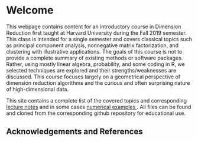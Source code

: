 <h1> Welcome </h1>
This webpage contains content for an introductory course in Dimension Reduction first taught at Harvard University during the Fall 2019 semester.   This class is intended for a single semester and covers classical topics such as principal component analysis, nonnegative matrix factorization, and clustering with illustrative applications. The goals of this course is not to provide a complete summary of existing methods or software packages.  Rather, using mostly linear algebra, probability, and some coding in R, we  selected techniques are explored and their strengths/weaknesses are discussed.  This course focuses largely on a geometrical perspective of dimension reduction algorithms and the curious and often surprising nature of high-dimensional data.  

This site contains a complete list of the covered topics and corresponding <a href="/notes.md"> lecture notes</a> and in some cases <a href="/numerics.md"> numerical examples </a>.  All files can be found and cloned from the corresponding github repository for educational use.

<h2> Acknowledgements and References </h2>



